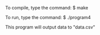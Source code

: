 To compile, type the command:
$ make

To run, type the command:
$ ./program4


This program will output data to "data.csv"
